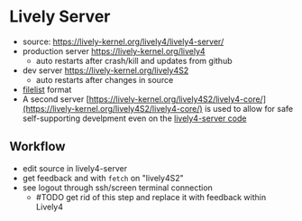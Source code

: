 # Lively Server

- source: <https://lively-kernel.org/lively4/lively4-server/>
- production server <https://lively-kernel.org/lively4>
  - auto restarts after crash/kill and updates from github
- dev server <https://lively-kernel.org/lively4S2>
  - auto restarts after changes in source  
- [filelist](filelist.md) format
- A second server [https://lively-kernel.org/lively4S2/lively4-core/](https://lively-kernel.org/lively4S2/lively4-core/) is used to allow for safe self-supporting develpment even on the [lively4-server code](https://lively-kernel.org/lively4/lively4-core/start.html?edit=https://lively-kernel.org/lively4/lively4-server/httpServer.js)


## Workflow

- edit source in lively4-server 
- get feedback and with `fetch` on "lively4S2" 
- see logout through ssh/screen terminal connection 
  - #TODO get rid of this step and replace it with feedback within Lively4